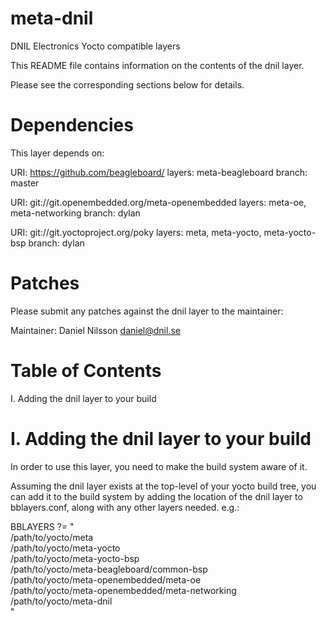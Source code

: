 meta-dnil
=========

DNIL Electronics Yocto compatible layers

This README file contains information on the contents of the
dnil layer.

Please see the corresponding sections below for details.

Dependencies
============

This layer depends on:

  URI: https://github.com/beagleboard/
  layers: meta-beagleboard
  branch: master
  
  URI: git://git.openembedded.org/meta-openembedded
  layers: meta-oe, meta-networking
  branch: dylan

  URI: git://git.yoctoproject.org/poky
  layers: meta, meta-yocto, meta-yocto-bsp
  branch: dylan


Patches
=======

Please submit any patches against the dnil layer to the maintainer:

Maintainer: Daniel Nilsson <daniel@dnil.se>

Table of Contents
=================

  I. Adding the dnil layer to your build

I. Adding the dnil layer to your build
=================================================

In order to use this layer, you need to make the build system aware of
it.

Assuming the dnil layer exists at the top-level of your
yocto build tree, you can add it to the build system by adding the
location of the dnil layer to bblayers.conf, along with any
other layers needed. e.g.:

  BBLAYERS ?= " \
    /path/to/yocto/meta \
    /path/to/yocto/meta-yocto \
    /path/to/yocto/meta-yocto-bsp \
    /path/to/yocto/meta-beagleboard/common-bsp \
    /path/to/yocto/meta-openembedded/meta-oe \
    /path/to/yocto/meta-openembedded/meta-networking \
    /path/to/yocto/meta-dnil \
    "
